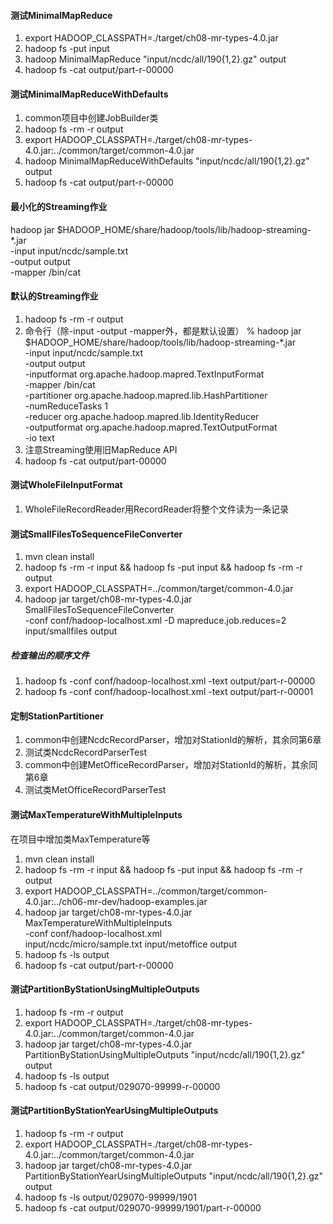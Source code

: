#### 测试MinimalMapReduce
1. export HADOOP_CLASSPATH=./target/ch08-mr-types-4.0.jar 
2. hadoop fs -put input
3. hadoop MinimalMapReduce "input/ncdc/all/190{1,2}.gz" output
4. hadoop fs -cat output/part-r-00000

#### 测试MinimalMapReduceWithDefaults
1. common项目中创建JobBuilder类
2. hadoop fs -rm -r output
3. export HADOOP_CLASSPATH=./target/ch08-mr-types-4.0.jar:../common/target/common-4.0.jar
4. hadoop MinimalMapReduceWithDefaults "input/ncdc/all/190{1,2}.gz" output
5. hadoop fs -cat output/part-r-00000

#### 最小化的Streaming作业
hadoop jar $HADOOP_HOME/share/hadoop/tools/lib/hadoop-streaming-*.jar \
  -input input/ncdc/sample.txt \
  -output output \
  -mapper /bin/cat

#### 默认的Streaming作业
1. hadoop fs -rm -r output
2. 命令行（除-input -output -mapper外，都是默认设置）
% hadoop jar $HADOOP_HOME/share/hadoop/tools/lib/hadoop-streaming-*.jar \
-input input/ncdc/sample.txt \
-output output \
-inputformat org.apache.hadoop.mapred.TextInputFormat \
-mapper /bin/cat \
-partitioner org.apache.hadoop.mapred.lib.HashPartitioner \
-numReduceTasks 1 \
-reducer org.apache.hadoop.mapred.lib.IdentityReducer \
-outputformat org.apache.hadoop.mapred.TextOutputFormat \
-io text
3. 注意Streaming使用旧MapReduce API
4. hadoop fs -cat output/part-00000

#### 测试WholeFileInputFormat
1. WholeFileRecordReader用RecordReader将整个文件读为一条记录

#### 测试SmallFilesToSequenceFileConverter
1. mvn clean install
2. hadoop fs -rm -r input && hadoop fs -put input && hadoop fs -rm -r output
3. export HADOOP_CLASSPATH=../common/target/common-4.0.jar
4. hadoop jar target/ch08-mr-types-4.0.jar SmallFilesToSequenceFileConverter \
-conf conf/hadoop-localhost.xml -D mapreduce.job.reduces=2 \
input/smallfiles output

##### 检查输出的顺序文件
1. hadoop fs -conf conf/hadoop-localhost.xml -text output/part-r-00000
2. hadoop fs -conf conf/hadoop-localhost.xml -text output/part-r-00001

#### 定制StationPartitioner
1. common中创建NcdcRecordParser，增加对StationId的解析，其余同第6章
2. 测试类NcdcRecordParserTest
3. common中创建MetOfficeRecordParser，增加对StationId的解析，其余同第6章
4. 测试类MetOfficeRecordParserTest

#### 测试MaxTemperatureWithMultipleInputs
在项目中增加类MaxTemperature等
1. mvn clean install
2. hadoop fs -rm -r input && hadoop fs -put input && hadoop fs -rm -r output
3. export HADOOP_CLASSPATH=../common/target/common-4.0.jar:../ch06-mr-dev/hadoop-examples.jar
4. hadoop jar target/ch08-mr-types-4.0.jar MaxTemperatureWithMultipleInputs \
-conf conf/hadoop-localhost.xml \
input/ncdc/micro/sample.txt input/metoffice output
5. hadoop fs -ls output
6. hadoop fs -cat output/part-r-00000

#### 测试PartitionByStationUsingMultipleOutputs
1. hadoop fs -rm -r output
2. export HADOOP_CLASSPATH=./target/ch08-mr-types-4.0.jar:../common/target/common-4.0.jar
3. hadoop jar target/ch08-mr-types-4.0.jar PartitionByStationUsingMultipleOutputs "input/ncdc/all/190{1,2}.gz" output
4. hadoop fs -ls output
5. hadoop fs -cat output/029070-99999-r-00000

#### 测试PartitionByStationYearUsingMultipleOutputs
1. hadoop fs -rm -r output
2. export HADOOP_CLASSPATH=./target/ch08-mr-types-4.0.jar:../common/target/common-4.0.jar
3. hadoop jar target/ch08-mr-types-4.0.jar PartitionByStationYearUsingMultipleOutputs "input/ncdc/all/190{1,2}.gz" output
4. hadoop fs -ls output/029070-99999/1901
5. hadoop fs -cat output/029070-99999/1901/part-r-00000
